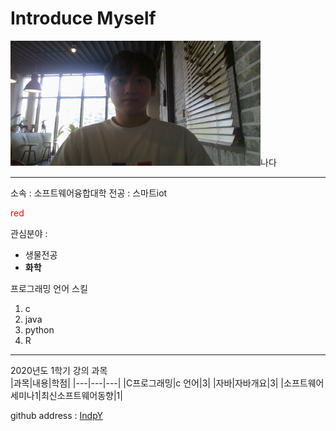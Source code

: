 # Introduce Myself

<p><img src=증사.jpg height=200 width=400>나다</p>

---

소속 : 소프트웨어융합대학
전공 : 스마트iot

<span style="color:red">red</span>

관심분야 :
* 생물전공
* **화학**

프로그래밍 언어 스킬
1. c
2. java
3. python
4. R

---------------------
2020년도 1학기 강의 과목   
|과목|내용|학점|
|---|---|---|
|C프로그래밍|c 언어|3|
|자바|자바개요|3|
|소프트웨어세미나1|최신소프트웨어동향|1|

github address : [IndpY][github]

[github]:https://github.com/IndpY

